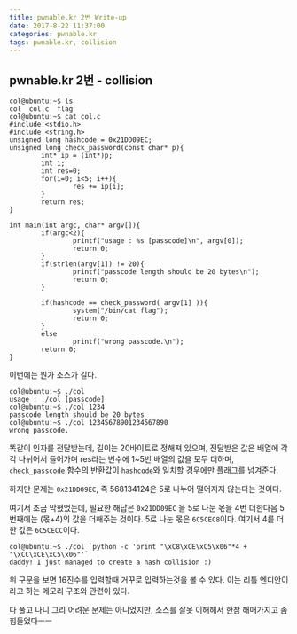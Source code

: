 ```yaml
---
title: pwnable.kr 2번 Write-up
date: 2017-8-22 11:37:00
categories: pwnable.kr
tags: pwnable.kr, collision
---
```


## pwnable.kr 2번 - collision

    col@ubuntu:~$ ls
    col  col.c  flag
    col@ubuntu:~$ cat col.c
    #include <stdio.h>
    #include <string.h>
    unsigned long hashcode = 0x21DD09EC;
    unsigned long check_password(const char* p){
            int* ip = (int*)p;
            int i;
            int res=0;
            for(i=0; i<5; i++){
                    res += ip[i];
            }
            return res;
    }
    
    int main(int argc, char* argv[]){
            if(argc<2){
                    printf("usage : %s [passcode]\n", argv[0]);
                    return 0;
            }
            if(strlen(argv[1]) != 20){
                    printf("passcode length should be 20 bytes\n");
                    return 0;
            }
    
            if(hashcode == check_password( argv[1] )){
                    system("/bin/cat flag");
                    return 0;
            }
            else
                    printf("wrong passcode.\n");
            return 0;
    }

이번에는 뭔가 소스가 길다.

    col@ubuntu:~$ ./col
    usage : ./col [passcode]
    col@ubuntu:~$ ./col 1234
    passcode length should be 20 bytes
    col@ubuntu:~$ ./col 12345678901234567890
    wrong passcode.

똑같이 인자를 전달받는데, 길이는 20바이트로 정해져 있으며, 전달받은 값은 배열에 각각 나뉘어서 들어가며 res라는 변수에 1~5번 배열의 값을 모두 더하며, `check_passcode` 함수의 반환값이 `hashcode`와 일치할 경우에만 플래그를 넘겨준다.

하지만 문제는 `0x21DD09EC`, 즉 568134124은 5로 나누어 떨어지지 않는다는 것이다.

여기서 조금 막혔었는데, 필요한 해답은 `0x21DD09EC` 을 5로 나눈 몫을 4번 더한다음 5번째에는 (몫+4)의 값을 더해주는 것이다. 5로 나눈 몫은 `6C5CEC8`이다. 여기서 4를 더한 값은 `6C5CECC`이다. 

    col@ubuntu:~$ ./col `python -c 'print "\xC8\xCE\xC5\x06"*4 + "\xCC\xCE\xC5\x06"'`
    daddy! I just managed to create a hash collision :)

위 구문을 보면 16진수를 입력할때 거꾸로 입력하는것을 볼 수 있다. 이는 리틀 엔디안이라고 하는 메모리 구조와 관련이 있다.

다 풀고 나니 그리 어려운 문제는 아니었지만, 소스를 잘못 이해해서 한참 해매가지고 좀 힘들었다ㅡㅡ
